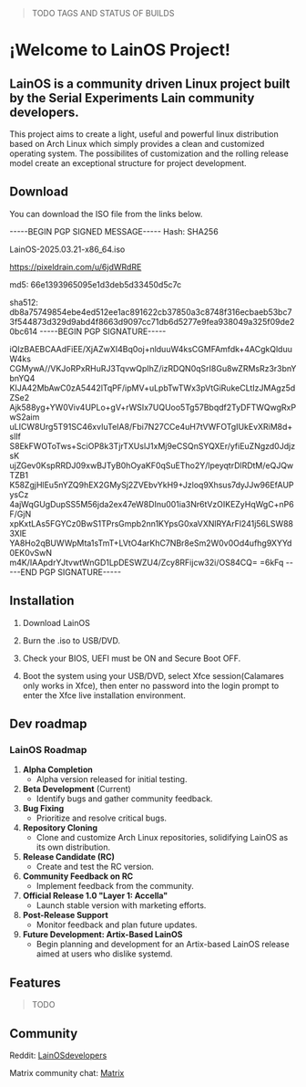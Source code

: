> TODO TAGS AND STATUS OF BUILDS
# ¡Welcome to LainOS Project!
## LainOS is a community driven Linux project built by the Serial Experiments Lain community developers.
This project aims to create a light, useful and powerful linux distribution based on Arch Linux which simply provides a clean and customized operating system. The possibilites of customization and the rolling release model create an exceptional structure for project development.
## Download
You can download the ISO file from the links below.

-----BEGIN PGP SIGNED MESSAGE-----
Hash: SHA256

LainOS-2025.03.21-x86_64.iso

https://pixeldrain.com/u/6jdWRdRE

md5: 66e1393965095e1d3deb5d33450d5c7c

sha512:  db8a75749854ebe4ed512ee1ac891622cb37850a3c8748f316ecbaeb53bc73f544873d329d9abd4f8663d9097cc71db6d5277e9fea938049a325f09de20bc614
-----BEGIN PGP SIGNATURE-----

iQIzBAEBCAAdFiEE/XjAZwXI4Bq0oj+nlduuW4ksCGMFAmfdk+4ACgkQlduuW4ks
CGMywA//VKJoRPxRHuRJ3TqvwQpIhZ/izRDQN0qSrI8Gu8wZRMsRz3r3bnYbnYQ4
KIJA42MbAwC0zA5442lTqPF/ipMV+uLpbTwTWx3pVtGiRukeCLtIzJMAgz5dZSe2
Ajk588yg+YW0Viv4UPLo+gV+rWSIx7UQUoo5Tg57Bbqdf2TyDFTWQwgRxPwS2aim
uLICW8Urg5T91SC46xvIuTeIA8/Fbi7N27CCe4uH7tVWFOTgIUkEvXRiM8d+slIf
S8EkFWOToTws+SciOP8k3TjrTXUslJ1xMj9eCSQnSYQXEr/yfiEuZNgzd0JdjzsK
ujZGev0KspRRDJ09xwBJTyB0hOyaKF0qSuETho2Y/lpeyqtrDlRDtM/eQJQwTZB1
K58ZgjHlEu5nYZQ9hEX2GMySj2ZVEbvYkH9+Jzloq9Xhsus7dyJJw96EfAUPysCz
4ajWqGUgDupSS5M56jda2ex47eW8DInu001ia3Nr6tVzOIKEZyHqWgC+nP6F/GjN
xpKxtLAs5FGYCz0BwS1TPrsGmpb2nn1KYpsG0xaVXNlRYArFl241j56LSW883XlE
YA8Ho2qBUWWpMta1sTmT+LVtO4arKhC7NBr8eSm2W0v0Od4ufhg9XYYd0EK0vSwN
m4K/IAApdrYJtvwtWnGD1LpDESWZU4/Zcy8RFijcw32i/OS84CQ=
=6kFq
-----END PGP SIGNATURE-----

## Installation

   1. Download LainOS

   2. Burn the .iso to USB/DVD.

   3. Check your BIOS, UEFI must be ON and Secure Boot OFF.

   4. Boot the system using your USB/DVD, select Xfce session(Calamares only works in Xfce), then enter no password        into the login prompt to enter the Xfce live installation environment.
      
## Dev roadmap
### LainOS Roadmap
1. **Alpha Completion**  
   - Alpha version released for initial testing.
2. **Beta Development** (Current)  
   - Identify bugs and gather community feedback.
3. **Bug Fixing**  
   - Prioritize and resolve critical bugs.
4. **Repository Cloning**  
   - Clone and customize Arch Linux repositories, solidifying LainOS as its own distribution.
5. **Release Candidate (RC)**  
   - Create and test the RC version.
6. **Community Feedback on RC**  
   - Implement feedback from the community.
7. **Official Release 1.0 "Layer 1: Accella"**  
   - Launch stable version with marketing efforts.
8. **Post-Release Support**  
   - Monitor feedback and plan future updates.
9. **Future Development: Artix-Based LainOS**  
   - Begin planning and development for an Artix-based LainOS release aimed at users who dislike systemd.
## Features
> TODO
## Community
Reddit: [LainOSdevelopers](https://www.reddit.com/r/LainOSdevelopers/)

Matrix community chat: [Matrix](https://matrix.to/#/!hhlpPAPloYluaKwYAb:matrix.org?via=matrix.org)
